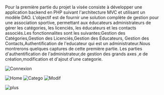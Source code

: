  Pour la première partie du projet  la visée consiste  à développer une application backend en PHP suivant 
 l'architecture MVC et utilisant un modèle DAO. L'objectif est de fournir une solution complète de gestion
pour une association sportive, permettant aux éducateurs administrateurs de gérer les catégories, les licenciés, les éducateurs 
et les contacts associés.Les fonctionnalites sont les suivantes:Gestion des Catégories,Gestion des Licenciés,Gestion des Éducateurs,
Gestion des Contacts,Authentification de l'educateur qui est un administrateur.Nous montrerons quelques captures de cette première partie.
Les parties d'authentification de l'administrateur,de gestion des grands axes ,e de création,modification et d'ajout d'une categorie.

![Connexion](https://github.com/desireeDev/Projet_Pw/assets/114066560/acc38d06-2e64-4da1-a904-800d53ab0f0e)

![Home](https://github.com/desireeDev/Projet_Pw/assets/114066560/018aaad7-fff3-44ba-9521-11b59a0ee9f7)
![Catego](https://github.com/desireeDev/Projet_Pw/assets/114066560/8fc19949-ed73-4d78-97a3-43aa6d5806f0)
![Modif](https://github.com/desireeDev/Projet_Pw/assets/114066560/925df8d4-119e-4164-983a-e33a6438e09e)

![plus](https://github.com/desireeDev/Projet_Pw/assets/114066560/551b3182-4f1b-4ec6-a68e-fae3934a7359)










